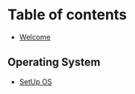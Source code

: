 # Table of contents

* [Welcome](README.md)

## Operating System

* [SetUp OS](operating-system/setup-os.md)
